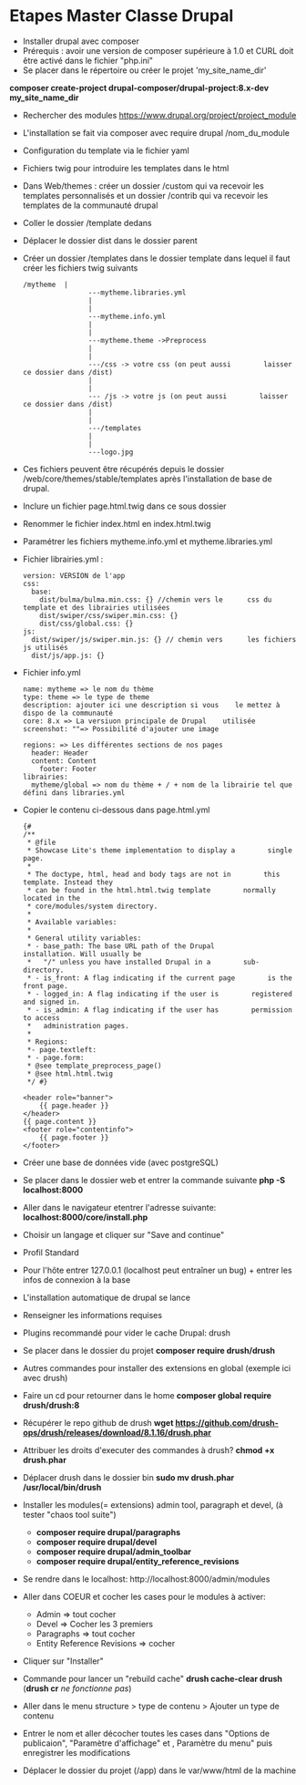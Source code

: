 # Etapes Master Classe Drupal
 - Installer drupal avec composer
 - Prérequis : avoir une version de composer supérieure à 1.0 et CURL doit être activé dans le fichier "php.ini"
 - Se placer dans le répertoire ou créer le projet 'my_site_name_dir'
 
**composer create-project drupal-composer/drupal-project:8.x-dev my_site_name_dir** 

 - Rechercher des modules
https://www.drupal.org/project/project_module
 - L'installation se fait via composer avec require drupal /nom_du_module

 - Configuration du template via le fichier yaml
 - Fichiers twig pour introduire les templates dans le html

 - Dans Web/themes : créer un dossier /custom qui va recevoir les templates personnalisés et un dossier /contrib qui va recevoir les templates de la communauté drupal
 - Coller le dossier /template dedans
 - Déplacer le dossier dist dans le dossier parent
 - Créer un dossier /templates dans le dossier template dans lequel il faut créer les fichiers twig suivants


       /mytheme  |
                       ---mytheme.libraries.yml
                       |
                       |
                       ---mytheme.info.yml
                       |
                       |
                       ---mytheme.theme ->Preprocess
                       |
                       |
                       ---/css -> votre css (on peut aussi        laisser ce dossier dans /dist)
                       |
                       |
                       --- /js -> votre js (on peut aussi        laisser ce dossier dans /dist)
                       |
                       |
                       ---/templates
                       |
                       |
                       ---logo.jpg

 - Ces fichiers peuvent être récupérés depuis le dossier /web/core/themes/stable/templates après l'installation de base de drupal.
 - Inclure un fichier page.html.twig dans ce sous dossier
 - Renommer le fichier index.html en index.html.twig

 - Paramétrer les fichiers mytheme.info.yml et mytheme.libraries.yml

 - Fichier librairies.yml :

       version: VERSION de l'app
       css:
         base:
           dist/bulma/bulma.min.css: {} //chemin vers le      css du template et des librairies utilisées
           dist/swiper/css/swiper.min.css: {}
           dist/css/global.css: {}
       js:
         dist/swiper/js/swiper.min.js: {} // chemin vers      les fichiers js utilisés
         dist/js/app.js: {}

 - Fichier info.yml




    
       name: mytheme => le nom du thème
       type: theme => le type de theme
       description: ajouter ici une description si vous    le mettez à dispo de la communauté
       core: 8.x => La versiuon principale de Drupal    utilisée
       screenshot: ""=> Possibilité d'ajouter une image
   
       regions: => Les différentes sections de nos pages
         header: Header
         content: Content
           footer: Footer
       librairies:
         mytheme/global => nom du thème + / + nom de la librairie tel que défini dans libraries.yml


 - Copier le contenu ci-dessous dans page.html.yml

       {# 
       /**
        * @file
        * Showcase Lite's theme implementation to display a        single page.
        *
        * The doctype, html, head and body tags are not in        this template. Instead they
        * can be found in the html.html.twig template        normally located in the
        * core/modules/system directory.
        *
        * Available variables:
        *
        * General utility variables:
        * - base_path: The base URL path of the Drupal        installation. Will usually be
        *   "/" unless you have installed Drupal in a        sub-directory.
        * - is_front: A flag indicating if the current page        is the front page.
        * - logged_in: A flag indicating if the user is        registered and signed in.
        * - is_admin: A flag indicating if the user has        permission to access
        *   administration pages.
        *
        * Regions:
        *- page.textleft:
        * - page.form:
        * @see template_preprocess_page()
        * @see html.html.twig
        */ #}
        
       <header role="banner">
           {{ page.header }}
       </header>
       {{ page.content }}
       <footer role="contentinfo">
           {{ page.footer }}
       </footer>

 - Créer une base de données vide (avec postgreSQL)

 - Se placer dans le dossier web et entrer la commande suivante
**php -S localhost:8000**
 - Aller dans le navigateur etentrer l'adresse suivante:
**localhost:8000/core/install.php**
 - Choisir un langage et cliquer sur "Save and continue"
 - Profil Standard
 - Pour l'hôte entrer 127.0.0.1 (localhost peut entraîner un bug) + entrer les infos de connexion à la base
 - L'installation automatique de drupal se lance
 - Renseigner les informations requises

 - Plugins recommandé pour vider le cache Drupal: drush
 - Se placer dans le dossier du projet
**composer require drush/drush**

 - Autres commandes pour installer des extensions en global (exemple ici avec drush)
 - Faire un cd pour retourner dans le home
**composer  global require drush/drush:8**
 - Récupérer le repo github de drush
**wget https://github.com/drush-ops/drush/releases/download/8.1.16/drush.phar**
 - Attribuer les droits d'executer des commandes à drush?
**chmod +x drush.phar**
 - Déplacer drush dans le dossier bin
**sudo mv drush.phar /usr/local/bin/drush**

 - Installer les modules(= extensions) admin tool, paragraph et devel, (à tester "chaos tool suite")

     - **composer require drupal/paragraphs**
     - **composer require drupal/devel**
     - **composer require drupal/admin_toolbar**
     - **composer require drupal/entity_reference_revisions**

 - Se rendre dans le localhost:
 http://localhost:8000/admin/modules
 - Aller dans COEUR et cocher les cases pour le modules à activer:
 
    - Admin => tout cocher
    - Devel => Cocher les 3 premiers
    - Paragraphs => tout cocher
    - Entity Reference Revisions => cocher 

 - Cliquer sur "Installer"

 -  Commande pour lancer un "rebuild cache"
**drush cache-clear drush** (**drush cr** *ne fonctionne pas*)

 -  Aller dans le menu structure > type de contenu > Ajouter un type de contenu
 -  Entrer le nom et aller décocher toutes les cases dans "Options de publicaion", "Paramètre d'affichage" et , Paramètre du menu" puis enregistrer les modifications
 - Déplacer le dossier du projet (/app) dans le var/www/html de la machine


